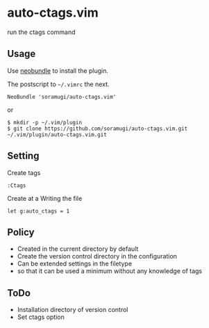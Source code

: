 # auto-ctags.vim

run the ctags command

## Usage

Use [neobundle](https://github.com/Shougo/neobundle.vim) to install the plugin.

The postscript to `~/.vimrc` the next.

```
NeoBundle 'soramugi/auto-ctags.vim'
```

or

    $ mkdir -p ~/.vim/plugin
    $ git clone https://github.com/soramugi/auto-ctags.vim.git ~/.vim/plugin/auto-ctags.vim.git

## Setting

Create tags

    :Ctags

Create at a Writing the file

    let g:auto_ctags = 1

## Policy
* Created in the current directory by default
* Create the version control directory in the configuration
* Can be extended settings in the filetype
* so that it can be used a minimum without any knowledge of tags

## ToDo
* Installation directory of version control
* Set ctags option
